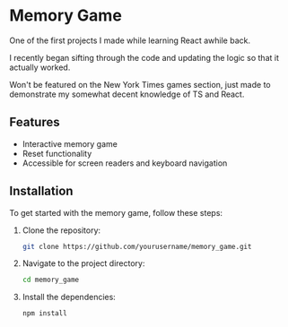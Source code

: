 # Memory Game

One of the first projects I made while learning React awhile back.

I recently began sifting through the code and updating the logic so that it actually worked.

Won't be featured on the New York Times games section, just made to demonstrate my somewhat decent knowledge of TS and React.

## Features

- Interactive memory game
- Reset functionality
- Accessible for screen readers and keyboard navigation

## Installation

To get started with the memory game, follow these steps:

1. Clone the repository:
   ```sh
   git clone https://github.com/yourusername/memory_game.git
   ```
2. Navigate to the project directory:
   ```sh
   cd memory_game
   ```
3. Install the dependencies:
   ```sh
   npm install
   ```

